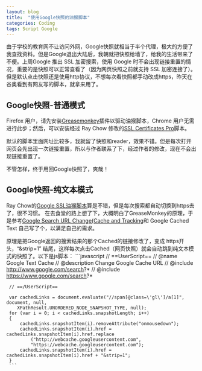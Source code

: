```yaml
---
layout: blog
title:  "使用Google快照的油猴脚本"
categories: Coding
tags: Script Google
---
```



由于学校的教育网不让访问外网，Google快照就相当于半个代理，极大的方便了我查找资料。但是Google退出大陆后，我朝就把快照给墙了，给我的生活带来了不便。上周Google 推出 SSL 加密搜索，使用 Google 时不会出现链接重置的情况，重要的是快照可以正常查看了（因为网页快照之前就支持 SSL 加密连接了）。但是默认点击快照还是使用http协议，不想每次看快照都手动改成https，昨天在谷奥看到有网友写的脚本，就拿来用了。

<!--more-->

## Google快照-普通模式

Firefox 用户，请先安装[Greasemonkey](https://addons.mozilla.org/zh-CN/firefox/addon/748/)插件以驱动油猴脚本，Chrome 用户无需进行此步；然后，可以安装经过 Ray Chow 修改的[SSL Certificates Pro](http://userscripts.org/scripts/show/72944)脚本。

默认的脚本里面网址比较多，我就留了快照和reader，效果不错。但是每次打开网页会先出现一次链接重置，所以与作者联系了下，经过作者的修改，现在不会出现链接重置了。

不管怎样，终于用回Google快照了，爽哉！

## Google快照-纯文本模式

Ray Chow的[Google SSL油猴脚本](http://userscripts.org/scripts/show/77725)算是不错，但是每次搜索都自动切换到https去了，很不习惯。
在去食堂的路上想了下，大概明白了GreaseMonkey的原理，于是参考[Google Search URL Change(Cache and Tracking](http://userscripts.org/scripts/show/74154)和 Google Cached Text 自己写了个，以满足自己的需求。

原理是把Google返回的搜索结果的那个Cached的链接修改了，变成 https开头，“&strip=1” 结尾，这样每次点击Cached（网页快照）就会自动跳到纯文本模式的快照了。以下是js脚本：
     ```javascript
     // ==UserScript==
     // @name    Google Text Cache
     // @description    Change Google Cache URL
     // @include        http://www.google.com/search?*
     // @include        https://www.google.com/search?*
    
     // ==/UserScript==
    
     var cachedLinks = document.evaluate("//span[@class=\'gl\']/a[1]", document, null,
        XPathResult.UNORDERED_NODE_SNAPSHOT_TYPE, null);
     for (var i = 0; i < cachedLinks.snapshotLength; i++)
     {
         cachedLinks.snapshotItem(i).removeAttribute("onmousedown");
         cachedLinks.snapshotItem(i).href = cachedLinks.snapshotItem(i).href.replace
             ("http://webcache.googleusercontent.com",
             "https://webcache.googleusercontent.com");
         cachedLinks.snapshotItem(i).href = cachedLinks.snapshotItem(i).href + "&strip=1";
     }
     ```
